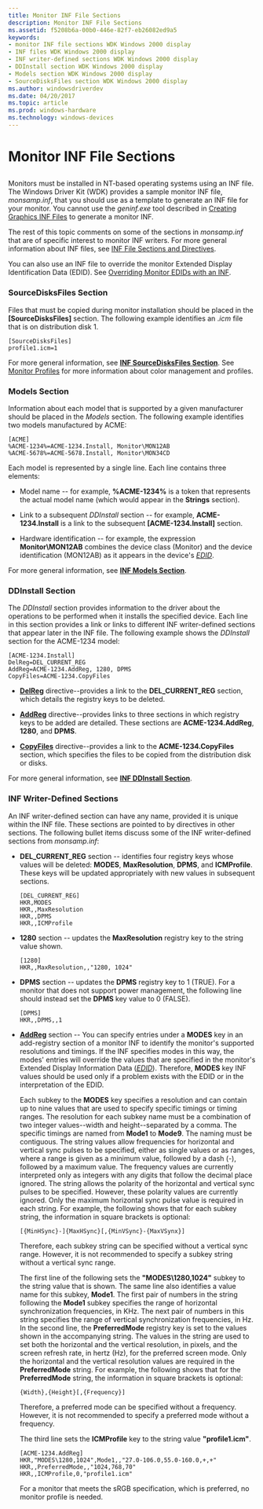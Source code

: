 ```yaml
---
title: Monitor INF File Sections
description: Monitor INF File Sections
ms.assetid: f5208b6a-00b0-446e-82f7-eb26082ed9a5
keywords:
- monitor INF file sections WDK Windows 2000 display
- INF files WDK Windows 2000 display
- INF writer-defined sections WDK Windows 2000 display
- DDInstall section WDK Windows 2000 display
- Models section WDK Windows 2000 display
- SourceDisksFiles section WDK Windows 2000 display
ms.author: windowsdriverdev
ms.date: 04/20/2017
ms.topic: article
ms.prod: windows-hardware
ms.technology: windows-devices
---
```


# Monitor INF File Sections


## <span id="ddk_monitor_inf_file_sections_gg"></span><span id="DDK_MONITOR_INF_FILE_SECTIONS_GG"></span>


Monitors must be installed in NT-based operating systems using an INF file. The Windows Driver Kit (WDK) provides a sample monitor INF file, *monsamp.inf*, that you should use as a template to generate an INF file for your monitor. You cannot use the *geninf.exe* tool described in [Creating Graphics INF Files](creating-graphics-inf-files.md) to generate a monitor INF.

The rest of this topic comments on some of the sections in *monsamp.inf* that are of specific interest to monitor INF writers. For more general information about INF files, see [INF File Sections and Directives](https://msdn.microsoft.com/library/windows/hardware/ff547433).

You can also use an INF file to override the monitor Extended Display Identification Data (EDID). See [Overriding Monitor EDIDs with an INF](overriding-monitor-edids.md).

### <span id="SourceDisksFiles_Section"></span><span id="sourcedisksfiles_section"></span><span id="SOURCEDISKSFILES_SECTION"></span>SourceDisksFiles Section

Files that must be copied during monitor installation should be placed in the **\[SourceDisksFiles\]** section. The following example identifies an .*icm* file that is on distribution disk 1.

```
[SourceDisksFiles]
profile1.icm=1
```

For more general information, see [**INF SourceDisksFiles Section**](https://msdn.microsoft.com/library/windows/hardware/ff547472). See [Monitor Profiles](monitor-profiles.md) for more information about color management and profiles.

### <span id="Models_Section"></span><span id="models_section"></span><span id="MODELS_SECTION"></span>Models Section

Information about each model that is supported by a given manufacturer should be placed in the *Models* section. The following example identifies two models manufactured by ACME:

```
[ACME]
%ACME-1234%=ACME-1234.Install, Monitor\MON12AB
%ACME-5678%=ACME-5678.Install, Monitor\MON34CD
```

Each model is represented by a single line. Each line contains three elements:

-   Model name -- for example, **%ACME-1234%** is a token that represents the actual model name (which would appear in the **Strings** section).

-   Link to a subsequent *DDInstall* section -- for example, **ACME-1234.Install** is a link to the subsequent **\[ACME-1234.Install\]** section.

-   Hardware identification -- for example, the expression **Monitor\\MON12AB** combines the device class (Monitor) and the device identification (MON12AB) as it appears in the device's [*EDID*](https://msdn.microsoft.com/library/windows/hardware/ff556279#wdkgloss-edid).

For more general information, see [**INF Models Section**](https://msdn.microsoft.com/library/windows/hardware/ff547456).

### <span id="DDInstall_Section"></span><span id="ddinstall_section"></span><span id="DDINSTALL_SECTION"></span>DDInstall Section

The *DDInstall* section provides information to the driver about the operations to be performed when it installs the specified device. Each line in this section provides a link or links to different INF writer-defined sections that appear later in the INF file. The following example shows the *DDInstall* section for the ACME-1234 model:

```
[ACME-1234.Install]
DelReg=DEL_CURRENT_REG
AddReg=ACME-1234.AddReg, 1280, DPMS
CopyFiles=ACME-1234.CopyFiles
```

-   [**DelReg**](https://msdn.microsoft.com/library/windows/hardware/ff547374) directive--provides a link to the **DEL\_CURRENT\_REG** section, which details the registry keys to be deleted.

-   [**AddReg**](https://msdn.microsoft.com/library/windows/hardware/ff546320) directive--provides links to three sections in which registry keys to be added are detailed. These sections are **ACME-1234.AddReg**, **1280**, and **DPMS**.

-   [**CopyFiles**](https://msdn.microsoft.com/library/windows/hardware/ff546346) directive--provides a link to the **ACME-1234.CopyFiles** section, which specifies the files to be copied from the distribution disk or disks.

For more general information, see [**INF DDInstall Section**](https://msdn.microsoft.com/library/windows/hardware/ff547344).

### <span id="INF_Writer-Defined_Sections"></span><span id="inf_writer-defined_sections"></span><span id="INF_WRITER-DEFINED_SECTIONS"></span>INF Writer-Defined Sections

An INF writer-defined section can have any name, provided it is unique within the INF file. These sections are pointed to by directives in other sections. The following bullet items discuss some of the INF writer-defined sections from *monsamp.inf*:

-   **DEL\_CURRENT\_REG** section -- identifies four registry keys whose values will be deleted: **MODES**, **MaxResolution**, **DPMS**, and **ICMProfile**. These keys will be updated appropriately with new values in subsequent sections.
    ```
    [DEL_CURRENT_REG]
    HKR,MODES
    HKR,,MaxResolution
    HKR,,DPMS
    HKR,,ICMProfile
    ```

-   **1280** section -- updates the **MaxResolution** registry key to the string value shown.
    ```
    [1280]
    HKR,,MaxResolution,,"1280, 1024"
    ```

-   **DPMS** section -- updates the **DPMS** registry key to 1 (TRUE). For a monitor that does not support power management, the following line should instead set the **DPMS** key value to 0 (FALSE).
    ```
    [DPMS]
    HKR,,DPMS,,1
    ```

-   [**AddReg**](https://msdn.microsoft.com/library/windows/hardware/ff546320) section -- You can specify entries under a **MODES** key in an add-registry section of a monitor INF to identify the monitor's supported resolutions and timings. If the INF specifies modes in this way, the modes' entries will override the values that are specified in the monitor's Extended Display Information Data ([*EDID*](https://msdn.microsoft.com/library/windows/hardware/ff556279#wdkgloss-edid)). Therefore, **MODES** key INF values should be used only if a problem exists with the EDID or in the interpretation of the EDID.

    Each subkey to the **MODES** key specifies a resolution and can contain up to nine values that are used to specify specific timings or timing ranges. The resolution for each subkey name must be a combination of two integer values--width and height--separated by a comma. The specific timings are named from **Mode1** to **Mode9**. The naming must be contiguous. The string values allow frequencies for horizontal and vertical sync pulses to be specified, either as single values or as ranges, where a range is given as a minimum value, followed by a dash (-), followed by a maximum value. The frequency values are currently interpreted only as integers with any digits that follow the decimal place ignored. The string allows the polarity of the horizontal and vertical sync pulses to be specified. However, these polarity values are currently ignored. Only the maximum horizontal sync pulse value is required in each string. For example, the following shows that for each subkey string, the information in square brackets is optional:

    ```
    [{MinHSync}-]{MaxHSync}[,{MinVSync}-{MaxVSynx}] 
    ```

    Therefore, each subkey string can be specified without a vertical sync range. However, it is not recommended to specify a subkey string without a vertical sync range.

    The first line of the following sets the **"MODES\\1280,1024"** subkey to the string value that is shown. The same line also identifies a value name for this subkey, **Mode1**. The first pair of numbers in the string following the **Mode1** subkey specifies the range of horizontal synchronization frequencies, in KHz. The next pair of numbers in this string specifies the range of vertical synchronization frequencies, in Hz. In the second line, the **PreferredMode** registry key is set to the values shown in the accompanying string. The values in the string are used to set both the horizontal and the vertical resolution, in pixels, and the screen refresh rate, in hertz (Hz), for the preferred screen mode. Only the horizontal and the vertical resolution values are required in the **PreferredMode** string. For example, the following shows that for the **PreferredMode** string, the information in square brackets is optional:

    ```
    {Width},{Height}[,{Frequency}]
    ```

    Therefore, a preferred mode can be specified without a frequency. However, it is not recommended to specify a preferred mode without a frequency.

    The third line sets the **ICMProfile** key to the string value **"profile1.icm"**.

    ```
    [ACME-1234.AddReg]
    HKR,"MODES\1280,1024",Mode1,,"27.0-106.0,55.0-160.0,+,+"
    HKR,,PreferredMode,,"1024,768,70"
    HKR,,ICMProfile,0,"profile1.icm"
    ```

    For a monitor that meets the sRGB specification, which is preferred, no monitor profile is needed.

 

 





